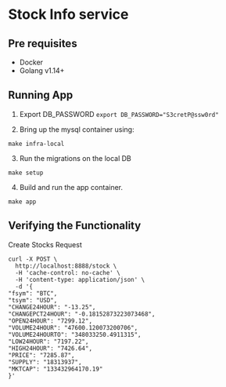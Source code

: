 # Stock Info service


## Pre requisites

- Docker
- Golang v1.14+
 
 
## Running App 

1. Export DB_PASSWORD
`export DB_PASSWORD="S3cretP@ssw0rd"` 

2. Bring up the mysql container using:

`make infra-local`

3. Run the migrations on the local DB 
 
`make setup`

4. Build and run the app container.

`make app`


## Verifying the Functionality

Create Stocks Request
```
curl -X POST \
  http://localhost:8888/stock \
  -H 'cache-control: no-cache' \
  -H 'content-type: application/json' \
  -d '{
"fsym": "BTC",
"tsym": "USD",
"CHANGE24HOUR": "-13.25",
"CHANGEPCT24HOUR": "-0.18152873223073468",
"OPEN24HOUR": "7299.12",
"VOLUME24HOUR": "47600.120073200706",
"VOLUME24HOURTO": "348033250.4911315",
"LOW24HOUR": "7197.22",
"HIGH24HOUR": "7426.64",
"PRICE": "7285.87",
"SUPPLY": "18313937",
"MKTCAP": "133432964170.19"
}'
```


